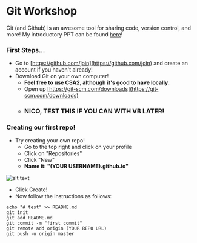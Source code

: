 # Git Workshop

Git (and Github) is an awesome tool for sharing code, version control, and more! My introductory PPT can be found [here](https://docs.google.com/presentation/d/1bdbfgdTUaujerdea-bOfAAjcd3w2efjPhtVHEAWuZME/edit?usp=sharing)!

### First Steps...

- Go to [https://github.com/join](https://github.com/join) and create an account if you haven't already!
- Download Git on your own computer!
    - __Feel free to use CSA2, although it's good to have locally.__
    - Open up [https://git-scm.com/downloads](https://git-scm.com/downloads)
    - ### NICO, TEST THIS IF YOU CAN WITH VB LATER!

### Creating our first repo!

- Try creating your own repo!
    - Go to the top right and click on your profile
    - Click on "Repositories"
    - Click "New"
    - __Name it: "(YOUR USERNAME).github.io"__


![alt text](http://i.imgur.com/5RWZHX3.png)

- Click Create!
- Now follow the instructions as follows:

```
echo "# test" >> README.md
git init
git add README.md
git commit -m "first commit"
git remote add origin (YOUR REPO URL)
git push -u origin master
```
